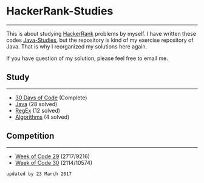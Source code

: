 # HackerRank-Studies

---

This is about studying [HackerRank](https://www.hackerrank.com/) problems by myself.
I have written these codes [Java-Studies](https://github.com/jsong00505/Java-Studies), but the repository is kind of my exercise repository of Java.
That is why I reorganized my solutions here again.

If you have question of my solution, please feel free to email me.

## Study

---

* [30 Days of Code](30-days-of-code/README.md) (Complete)
* [Java](java/README.md) (28 solved)
* [RegEx](regex/README.md) (12 solved)
* [Algorithms](algorithms/README.md) (4 solved)

## Competition

---

* [Week of Code 29](week-of-code-29/README.md) (2717/9216)
* [Week of Code 30](week-of-code-30/README.md) (2114/10574)

`updated by 23 March 2017`